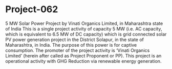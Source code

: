 # Project-062
5 MW Solar Power Project by Vinati Organics Limited, in Maharashtra state of India
This is a single project activity of capacity 5 MW (i.e. AC capacity, which is equivalent to 6.5 MW of DC capacity) which is grid connected solar PV power generation project in the District Solapur, in the state of Maharashtra, in India. The purpose of this power is for captive consumption. The promoter of the project activity is ‘Vinati Organics Limited’ (herein after called as Project Proponent or PP). This project is an operational activity with GHG Reduction via renewable energy generation.
